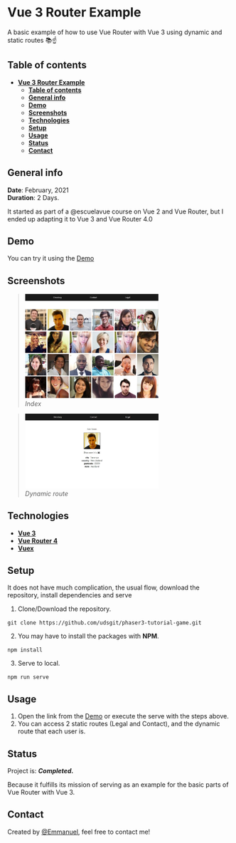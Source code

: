 # **Vue 3 Router Example**

A basic example of how to use Vue Router with Vue 3 using dynamic and static routes 📚☝️

## **Table of contents**

- [**Vue 3 Router Example**](#vue-3-router-example)
    - [**Table of contents**](#table-of-contents)
    - [**General info**](#general-info)
    - [**Demo**](#demo)
    - [**Screenshots**](#screenshots)
    - [**Technologies**](#technologies)
    - [**Setup**](#setup)
    - [**Usage**](#usage)
    - [**Status**](#status)
    - [**Contact**](#contact)

## **General info**

**Date**: February, 2021  
**Duration**: 2 Days.

It started as part of a @escuelavue course on Vue 2 and Vue Router, but I ended up adapting it to Vue 3 and Vue Router 4.0

## **Demo**

You can try it using the [Demo](https://vue-router-class.netlify.app/)

## **Screenshots**

> <img src="images_repo/index.jpg" width="300"/><br><i>Index</i>

> <img src="images_repo/dinamic.jpg" width="300"/><br><i>Dynamic route</i>

## **Technologies**

- [**Vue 3**](https://v3.vuejs.org/)
- [**Vue Router 4**](https://next.router.vuejs.org/)
- [**Vuex**](https://next.vuex.vuejs.org/)

## **Setup**

It does not have much complication, the usual flow, download the repository, install dependencies and serve


1. Clone/Download the repository.

```console
git clone https://github.com/udsgit/phaser3-tutorial-game.git
```

2. You may have to install the packages with **NPM**.

```console
npm install
```

3. Serve to local.

```console
npm run serve
```

## **Usage**

1. Open the link from the [Demo](https://vue-router-class.netlify.app/) or execute the serve with the steps above.
2. You can access 2 static routes (Legal and Contact), and the dynamic route that each user is.

## **Status**

Project is: **_Completed._**

Because it fulfills its mission of serving as an example for the basic parts of Vue Router with Vue 3.

## **Contact**

Created by [@Emmanuel](https://www.linkedin.com/in/emagleza/), feel free to contact me!
